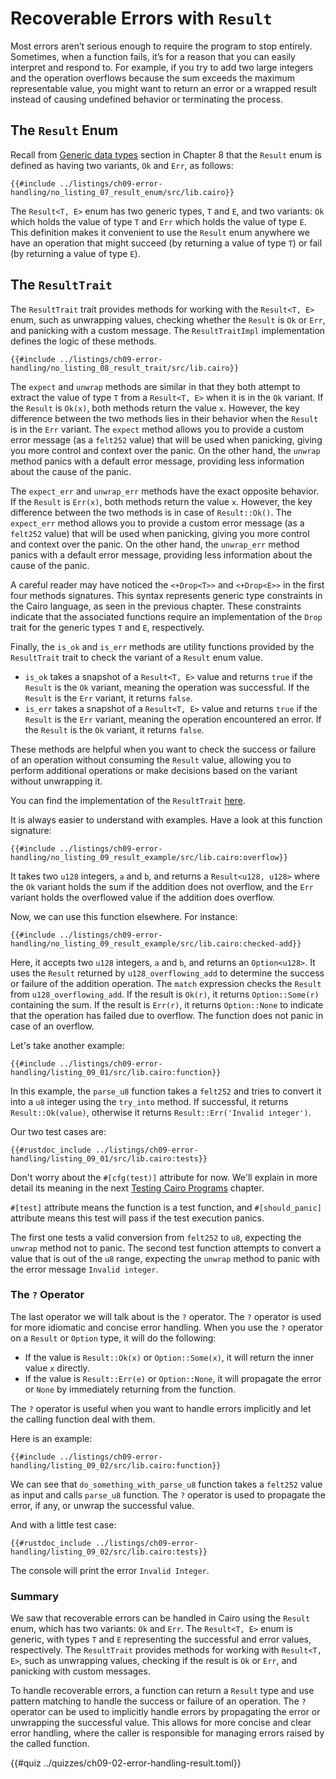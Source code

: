 # Recoverable Errors with `Result`

Most errors aren’t serious enough to require the program to stop entirely. Sometimes, when a function fails, it’s for a reason that you can easily interpret and respond to. For example, if you try to add two large integers and the operation overflows because the sum exceeds the maximum representable value, you might want to return an error or a wrapped result instead of causing undefined behavior or terminating the process.

## The `Result` Enum

Recall from [Generic data types][generic enums] section in Chapter 8 that the `Result` enum is defined as having two variants, `Ok` and `Err`, as follows:

```cairo,noplayground
{{#include ../listings/ch09-error-handling/no_listing_07_result_enum/src/lib.cairo}}
```

The `Result<T, E>` enum has two generic types, `T` and `E`, and two variants: `Ok` which holds the value of type `T` and `Err` which holds the value of type `E`. This definition makes it convenient to use the `Result` enum anywhere we have an operation that might succeed (by returning a value of type `T`) or fail (by returning a value of type `E`).

[generic enums]: ./ch08-01-generic-data-types.md#enums

## The `ResultTrait`

The `ResultTrait` trait provides methods for working with the `Result<T, E>` enum, such as unwrapping values, checking whether the `Result` is `Ok` or `Err`, and panicking with a custom message. The `ResultTraitImpl` implementation defines the logic of these methods.

```cairo,noplayground
{{#include ../listings/ch09-error-handling/no_listing_08_result_trait/src/lib.cairo}}
```

The `expect` and `unwrap` methods are similar in that they both attempt to extract the value of type `T` from a `Result<T, E>` when it is in the `Ok` variant. If the `Result` is `Ok(x)`, both methods return the value `x`. However, the key difference between the two methods lies in their behavior when the `Result` is in the `Err` variant. The `expect` method allows you to provide a custom error message (as a `felt252` value) that will be used when panicking, giving you more control and context over the panic. On the other hand, the `unwrap` method panics with a default error message, providing less information about the cause of the panic.

The `expect_err` and `unwrap_err` methods have the exact opposite behavior. If the `Result` is `Err(x)`, both methods return the value `x`. However, the key difference between the two methods is in case of `Result::Ok()`. The `expect_err` method allows you to provide a custom error message (as a `felt252` value) that will be used when panicking, giving you more control and context over the panic. On the other hand, the `unwrap_err` method panics with a default error message, providing less information about the cause of the panic.

A careful reader may have noticed the `<+Drop<T>>` and `<+Drop<E>>` in the first four methods signatures. This syntax represents generic type constraints in the Cairo language, as seen in the previous chapter. These constraints indicate that the associated functions require an implementation of the `Drop` trait for the generic types `T` and `E`, respectively.

Finally, the `is_ok` and `is_err` methods are utility functions provided by the `ResultTrait` trait to check the variant of a `Result` enum value.

- `is_ok` takes a snapshot of a `Result<T, E>` value and returns `true` if the `Result` is the `Ok` variant, meaning the operation was successful. If the `Result` is the `Err` variant, it returns `false`.
- `is_err` takes a snapshot of a `Result<T, E>` value and returns `true` if the `Result` is the `Err` variant, meaning the operation encountered an error. If the `Result` is the `Ok` variant, it returns `false`.

These methods are helpful when you want to check the success or failure of an operation without consuming the `Result` value, allowing you to perform additional operations or make decisions based on the variant without unwrapping it.

You can find the implementation of the `ResultTrait` [here][result corelib].

It is always easier to understand with examples. Have a look at this function signature:

```cairo,noplayground
{{#include ../listings/ch09-error-handling/no_listing_09_result_example/src/lib.cairo:overflow}}
```

It takes two `u128` integers, `a` and `b`, and returns a `Result<u128, u128>` where the `Ok` variant holds the sum if the addition does not overflow, and the `Err` variant holds the overflowed value if the addition does overflow.

Now, we can use this function elsewhere. For instance:

```cairo,noplayground
{{#include ../listings/ch09-error-handling/no_listing_09_result_example/src/lib.cairo:checked-add}}

```

Here, it accepts two `u128` integers, `a` and `b`, and returns an `Option<u128>`. It uses the `Result` returned by `u128_overflowing_add` to determine the success or failure of the addition operation. The `match` expression checks the `Result` from `u128_overflowing_add`. If the result is `Ok(r)`, it returns `Option::Some(r)` containing the sum. If the result is `Err(r)`, it returns `Option::None` to indicate that the operation has failed due to overflow. The function does not panic in case of an overflow.

Let's take another example:

```cairo,noplayground
{{#include ../listings/ch09-error-handling/listing_09_01/src/lib.cairo:function}}
```

In this example, the `parse_u8` function takes a `felt252` and tries to convert it into a `u8` integer using the `try_into` method. If successful, it returns `Result::Ok(value)`, otherwise it returns `Result::Err('Invalid integer')`.

Our two test cases are:

```cairo,noplayground
{{#rustdoc_include ../listings/ch09-error-handling/listing_09_01/src/lib.cairo:tests}}
```

Don't worry about the `#[cfg(test)]` attribute for now. We'll explain in more detail its meaning in the next [Testing Cairo Programs][tests] chapter.

`#[test]` attribute means the function is a test function, and `#[should_panic]` attribute means this test will pass if the test execution panics.

The first one tests a valid conversion from `felt252` to `u8`, expecting the `unwrap` method not to panic. The second test function attempts to convert a value that is out of the `u8` range, expecting the `unwrap` method to panic with the error message `Invalid integer`.

[result corelib]: https://github.com/starkware-libs/cairo/blob/main/corelib/src/result.cairo#L20
[tests]: ./ch10-01-how-to-write-tests.md

### The `?` Operator

The last operator we will talk about is the `?` operator. The `?` operator is used for more idiomatic and concise error handling. When you use the `?` operator on a `Result` or `Option` type, it will do the following:

- If the value is `Result::Ok(x)` or `Option::Some(x)`, it will return the inner value `x` directly.
- If the value is `Result::Err(e)` or `Option::None`, it will propagate the error or `None` by immediately returning from the function.

The `?` operator is useful when you want to handle errors implicitly and let the calling function deal with them.

Here is an example:

```cairo,noplayground
{{#include ../listings/ch09-error-handling/listing_09_02/src/lib.cairo:function}}
```

We can see that `do_something_with_parse_u8` function takes a `felt252` value as input and calls `parse_u8` function. The `?` operator is used to propagate the error, if any, or unwrap the successful value.

And with a little test case:

```cairo,noplayground
{{#rustdoc_include ../listings/ch09-error-handling/listing_09_02/src/lib.cairo:tests}}
```

The console will print the error `Invalid Integer`.

### Summary

We saw that recoverable errors can be handled in Cairo using the `Result` enum, which has two variants: `Ok` and `Err`. The `Result<T, E>` enum is generic, with types `T` and `E` representing the successful and error values, respectively. The `ResultTrait` provides methods for working with `Result<T, E>`, such as unwrapping values, checking if the result is `Ok` or `Err`, and panicking with custom messages.

To handle recoverable errors, a function can return a `Result` type and use pattern matching to handle the success or failure of an operation. The `?` operator can be used to implicitly handle errors by propagating the error or unwrapping the successful value. This allows for more concise and clear error handling, where the caller is responsible for managing errors raised by the called function.

{{#quiz ../quizzes/ch09-02-error-handling-result.toml}}
